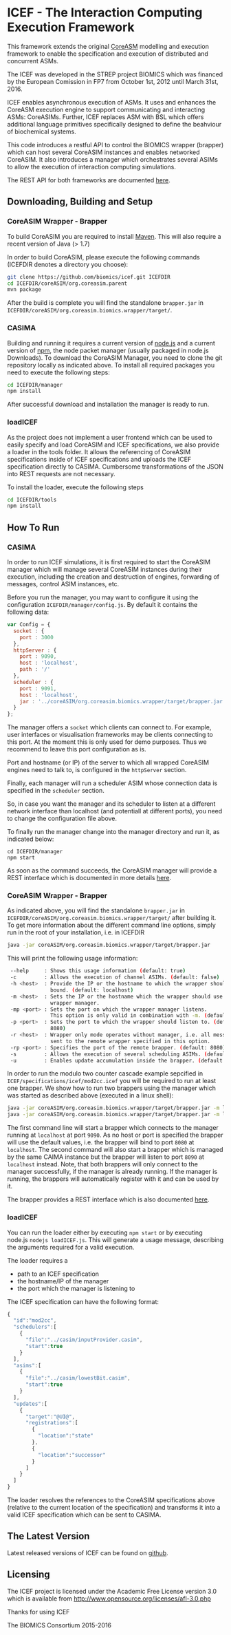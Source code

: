 ICEF - The Interaction Computing Execution Framework
====================================================

This framework extends the original [CoreASM](https://github.com/CoreASM) modelling and execution framework to enable the specification and execution of distributed and concurrent ASMs.

The ICEF was developed in the STREP project BIOMICS which was financed by the European Comission in FP7 from October 1st, 2012 until March 31st, 2016.

ICEF enables asynchronous execution of ASMs. It uses and enhances the CoreASM execution engine to support communicating and interacting ASMs: CoreASIMs. Further, ICEF replaces ASM with BSL which offers additional language primitives specifically designed to define the beahviour of biochemical systems.

This code introduces a restful API to control the BIOMICS wrapper (brapper) which can host several CoreASIM instances and enables networked CoreASIM. It also introduces a manager which orchestrates several ASIMs to allow the execution of interaction computing simulations.

The REST API for both frameworks are documented [here](http://docs.icef.apiary.io/).

Downloading, Building and Setup
-------------------------------

### CoreASIM Wrapper - Brapper

To build CoreASIM you are required to install [Maven](https://maven.apache.org/). This will also require a recent version of Java (> 1.7)

In order to build CoreASIM, please execute the following commands (ICEFDIR denotes a directory you choose):

```bash
git clone https://github.com/biomics/icef.git ICEFDIR
cd ICEFDIR/coreASIM/org.coreasim.parent
mvn package
```
After the build is complete you will find the standalone ``brapper.jar`` in ``ICEFDIR/coreASIM/org.coreasim.biomics.wrapper/target/``.

### CASIMA

Building and running it requires a current version of [node.js](https://nodejs.org/en/download/) and a current version of [npm](https://www.npmjs.com/), the node packet manager (usually packaged in node.js Downloads). To download the CoreASIM Manager, you need to clone the git repository locally as indicated above. To install all required packages you need to execute the following steps:

```bash
cd ICEFDIR/manager
npm install
```
After successful download and installation the manager is ready to run.

### loadICEF

As the project does not implement a user frontend which can be used to easily specify and load CoreASIM and ICEF specifications, we also provide a loader in the tools folder. It allows the referencing of CoreASIM specifications inside of ICEF specifications and uploads the ICEF specification directly to CASIMA. Cumbersome transformations of the JSON into REST requests are not necessary.

To install the loader, execute the following steps

```bash
cd ICEFDIR/tools
npm install
```

How To Run
----------

### CASIMA

In order to run ICEF simulations, it is first required to start the CoreASIM manager which will manage several CoreASIM instances during their execution, including the creation and destruction of engines, forwarding of messages, control ASIM instances, etc.

Before you run the manager, you may want to configure it using the configuration `ICEFDIR/manager/config.js`. By default it contains the following data:

```JavaScript
var Config = {
  socket : {
    port : 3000
  },
  httpServer : {
    port : 9090,
    host : 'localhost',
    path : '/'
  },
  scheduler : {
    port : 9091,
    host : 'localhost',
    jar : '../coreASIM/org.coreasim.biomics.wrapper/target/brapper.jar'
  }
};
```

The manager offers a `socket` which clients can connect to. For example, user interfaces or visualisation frameworks may be clients connecting to this port. At the moment this is only used for demo purposes. Thus we recommend to leave this port configuration as is.

Port and hostname (or IP) of the server to which all wrapped CoreASIM engines need to talk to, is configured in the `httpServer` section. 

Finally, each manager will run a scheduler ASIM whose connection data is specified in the `scheduler` section.

So, in case you want the manager and its scheduler to listen at a different network interface than localhost (and potentiall at different ports), you need to change the configuration file above.

To finally run the manager change into the manager directory and run it, as indicated below:

```
cd ICEFDIR/manager
npm start
```

As soon as the command succeeds, the CoreASIM manager will provide a REST interface which is documented in more details [here](http://docs.icef.apiary.io/#reference/manager). 

### CoreASIM Wrapper - Brapper

As indicated above, you will find the standalone ``brapper.jar`` in ``ICEFDIR/coreASIM/org.coreasim.biomics.wrapper/target/`` after building it. To get more information about the different command line options, simply run in the root of your installation, i.e. in ICEFDIR

```bash
java -jar coreASIM/org.coreasim.biomics.wrapper/target/brapper.jar
```

This will print the following usage information:

```Bash
 --help     : Shows this usage information (default: true)
 -c         : Allows the execution of channel ASIMs. (default: false)
 -h <host>  : Provide the IP or the hostname to which the wrapper should be
              bound. (default: localhost)
 -m <host>  : Sets the IP or the hostname which the wrapper should use as a
              wrapper manager.
 -mp <port> : Sets the port on which the wrapper manager listens. 
              This option is only valid in combination with -m. (default: 8080)
 -p <port>  : Sets the port to which the wrapper should listen to. (default:
              8080)
 -r <host>  : Wrapper only mode operates without manager, i.e. all messages are
              sent to the remote wrapper specified in this option.
 -rp <port> : Specifies the port of the remote brapper. (default: 8080)
 -s         : Allows the execution of several scheduling ASIMs. (default: false)
 -u         : Enables update accumulation inside the brapper. (default: false)
```

In order to run the modulo two counter cascade example sepcified in `ICEF/specifications/icef/mod2cc.icef` you will be required to run at least one brapper. We show how to run two brappers using the manager which was started as described above (executed in a linux shell):

```Bash
java -jar coreASIM/org.coreasim.biomics.wrapper/target/brapper.jar -m localhost -mp 9090 &
java -jar coreASIM/org.coreasim.biomics.wrapper/target/brapper.jar -m localhost -mp 9090 -p 8090 &
```

The first command line will start a brapper which connects to the manager running at `localhost` at port `9090`. As no host or port is specified the brapper will use the default values, i.e. the brapper will bind to port `8080` at `localhost`. The second command will also start a brapper which is managed by the same CAIMA instance but the brapper will listen to port `8090` at `localhost` instead. Note, that both brappers will only connect to the manager successfully, if the manager is already running. If the manager is running, the brappers will automatically register with it and can be used by it.

The brapper provides a REST interface which is also documented [here](http://docs.icef.apiary.io/#reference/brapper).

### loadICEF

You can run the loader either by executing ```npm start``` or by executing node.js ```nodejs loadICEF.js```. This will generate a usage message, describing the arguments required for a valid execution.

The loader requires a
* path to an ICEF specification
* the hostname/IP of the manager
* the port which the manager is listening to

The ICEF specification can have the following format:

```JavaScript
{
  "id":"mod2cc",
  "schedulers":[
    {
      "file":"../casim/inputProvider.casim",
      "start":true
    }
  ],
  "asims":[
    {
      "file":"../casim/lowestBit.casim",
      "start":true
    }
  ],
  "updates":[
    {
      "target":"@UI@",
      "registrations":[
        {
          "location":"state"
        },
        {
          "location":"successor"
        }
      ]
    }
  ]
}
```

The loader resolves the references to the CoreASIM specifications above (relative to the current location of the specification) and transforms it into a valid ICEF specification which can be sent to CASIMA.

The Latest Version
------------------

Latest released versions of ICEF can be found on [github](https://github.com/biomics/).

Licensing
---------
 
The ICEF project is licensed under the Academic Free License version 3.0 which is available from <http://www.opensource.org/licenses/afl-3.0.php>

Thanks for using ICEF

The BIOMICS Consortium
2015-2016

